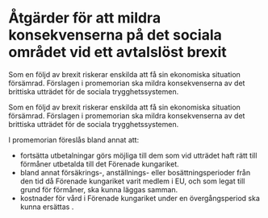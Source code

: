 # Åtgärder för att mildra konsekvenserna på det sociala området vid ett avtalslöst brexit

Som en följd av brexit riskerar enskilda att få sin ekonomiska situation försämrad. Förslagen i promemorian ska mildra konsekvenserna av det brittiska utträdet för de sociala trygghetssystemen.

Som en följd av brexit riskerar enskilda att få sin ekonomiska situation försämrad. Förslagen i promemorian ska mildra konsekvenserna av det brittiska utträdet för de sociala trygghetssystemen.

I promemorian föreslås bland annat att:

* fortsätta utbetalningar görs möjliga till dem som vid utträdet haft rätt till förmåner utbetalda till det Förenade kungariket.
* bland annat försäkrings-, anställnings- eller bosättningsperioder från den tid då Förenade kungariket varit medlem i EU, och som legat till grund för förmåner, ska kunna läggas samman.
* kostnader för vård i Förenade kungariket under en övergångsperiod ska kunna ersättas .

